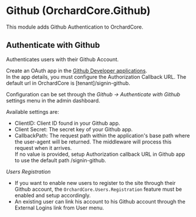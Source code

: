 # Github (OrchardCore.Github)

This module adds Github Authentication to OrchardCore.

## Authenticate with Github

Authenticates users with their Github Account. 

Create an OAuth app in the [Github Developer applications](https://github.com/settings/developers).  
In the app details, you must configure the Authorization Callback URL. The default url in OrchardCore is [tenant]/signin-github.

Configuration can be set through the _Github -> Authenticate with Github_ settings menu in the admin dashboard.

Available settings are:

- ClientID: Client ID found in your Github app.
- Client Secret: The secret key of your Github app.
- CallbackPath: The request path within the application's base path where the user-agent will be returned. The middleware will process this request when it arrives.  
If no value is provided, setup Authorization callback URL in Github app to use the default path /signin-github.

*Users Registration*

- If you want to enable new users to register to the site through their Github account, the `OrchardCore.Users.Registration` feature must be enabled and setup accordingly.
- An existing user can link his account to his Github account through the External Logins link from User menu.

